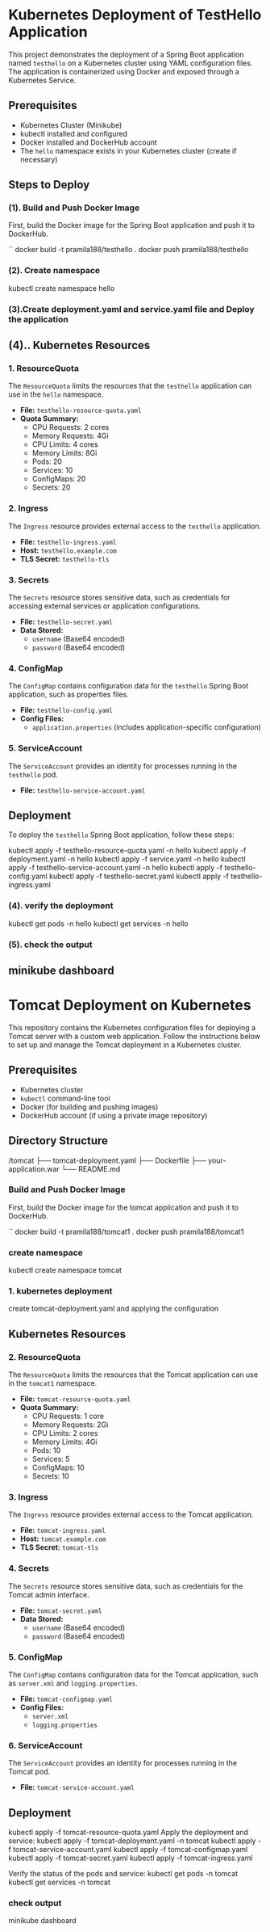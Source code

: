 # Kubernetes Deployment of TestHello Application

This project demonstrates the deployment of a Spring Boot application named `testhello` on a Kubernetes cluster using YAML configuration files. The application is containerized using Docker and exposed through a Kubernetes Service.

## Prerequisites

- Kubernetes Cluster (Minikube)
- kubectl installed and configured
- Docker installed and DockerHub account
- The `hello` namespace exists in your Kubernetes cluster (create if necessary)

## Steps to Deploy

### (1). Build and Push Docker Image

First, build the Docker image for the Spring Boot application and push it to DockerHub.

``
docker build -t pramila188/testhello .
docker push pramila188/testhello

### (2). Create namespace
kubectl create namespace hello

### (3).Create deployment.yaml and service.yaml file and  Deploy the application


## (4).. Kubernetes Resources

### 1. ResourceQuota

The `ResourceQuota` limits the resources that the `testhello` application can use in the `hello` namespace.

- **File:** `testhello-resource-quota.yaml`
- **Quota Summary:**
  - CPU Requests: 2 cores
  - Memory Requests: 4Gi
  - CPU Limits: 4 cores
  - Memory Limits: 8Gi
  - Pods: 20
  - Services: 10
  - ConfigMaps: 20
  - Secrets: 20

### 2. Ingress

The `Ingress` resource provides external access to the `testhello` application.

- **File:** `testhello-ingress.yaml`
- **Host:** `testhello.example.com`
- **TLS Secret:** `testhello-tls`

### 3. Secrets

The `Secrets` resource stores sensitive data, such as credentials for accessing external services or application configurations.

- **File:** `testhello-secret.yaml`
- **Data Stored:**
  - `username` (Base64 encoded)
  - `password` (Base64 encoded)

### 4. ConfigMap

The `ConfigMap` contains configuration data for the `testhello` Spring Boot application, such as properties files.

- **File:** `testhello-config.yaml`
- **Config Files:**
  - `application.properties` (includes application-specific configuration)

### 5. ServiceAccount

The `ServiceAccount` provides an identity for processes running in the `testhello` pod.

- **File:** `testhello-service-account.yaml`

## Deployment

To deploy the `testhello` Spring Boot application, follow these steps:

 kubectl apply -f testhello-resource-quota.yaml -n hello
 kubectl apply -f deployment.yaml -n hello
 kubectl apply -f service.yaml -n hello
 kubectl apply -f testhello-service-account.yaml -n hello
 kubectl apply -f testhello-config.yaml
 kubectl apply -f testhello-secret.yaml
 kubectl apply -f testhello-ingress.yaml



 ### (4). verify the deployment 
 kubectl get pods -n hello
 kubectl get services -n hello

 ### (5). check the output
 minikube dashboard
--------------------------------------------------------------------------------------------------------------------------------------------------------

# Tomcat Deployment on Kubernetes

This repository contains the Kubernetes configuration files for deploying a Tomcat server with a custom web application. Follow the instructions below to set up and manage the Tomcat deployment in a Kubernetes cluster.

## Prerequisites

- Kubernetes cluster
- `kubectl` command-line tool
- Docker (for building and pushing images)
- DockerHub account (if using a private image repository)

## Directory Structure

/tomcat
├── tomcat-deployment.yaml
├── Dockerfile
├── your-application.war
└── README.md

###  Build and Push Docker Image

First, build the Docker image for the tomcat application and push it to DockerHub.

``
docker build -t pramila188/tomcat1 .
docker push pramila188/tomcat1

###  create namespace
kubectl create namespace tomcat


### 1. kubernetes deployment
   create tomcat-deployment.yaml and applying the configuration
## Kubernetes Resources

### 2. ResourceQuota

The `ResourceQuota` limits the resources that the Tomcat application can use in the `tomcat1` namespace.

- **File:** `tomcat-resource-quota.yaml`
- **Quota Summary:**
  - CPU Requests: 1 core
  - Memory Requests: 2Gi
  - CPU Limits: 2 cores
  - Memory Limits: 4Gi
  - Pods: 10
  - Services: 5
  - ConfigMaps: 10
  - Secrets: 10

### 3. Ingress

The `Ingress` resource provides external access to the Tomcat application.

- **File:** `tomcat-ingress.yaml`
- **Host:** `tomcat.example.com`
- **TLS Secret:** `tomcat-tls`

### 4. Secrets

The `Secrets` resource stores sensitive data, such as credentials for the Tomcat admin interface.

- **File:** `tomcat-secret.yaml`
- **Data Stored:**
  - `username` (Base64 encoded)
  - `password` (Base64 encoded)

### 5. ConfigMap

The `ConfigMap` contains configuration data for the Tomcat application, such as `server.xml` and `logging.properties`.

- **File:** `tomcat-configmap.yaml`
- **Config Files:**
  - `server.xml`
  - `logging.properties`

### 6. ServiceAccount

The `ServiceAccount` provides an identity for processes running in the Tomcat pod.

- **File:** `tomcat-service-account.yaml`

## Deployment
kubectl apply -f tomcat-resource-quota.yaml
Apply the deployment and service:
kubectl apply -f tomcat-deployment.yaml -n tomcat
kubectl apply -f tomcat-service-account.yaml
kubectl apply -f tomcat-configmap.yaml
kubectl apply -f tomcat-secret.yaml
kubectl apply -f tomcat-ingress.yaml


Verify the status of the pods and service:
kubectl get pods -n tomcat
kubectl get services -n tomcat

###  check output
minikube dashboard





